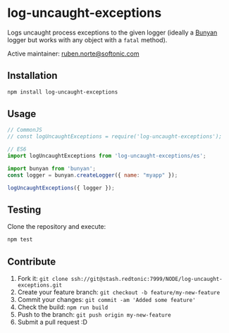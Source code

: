 # log-uncaught-exceptions

Logs uncaught process exceptions to the given logger (ideally a [Bunyan](https://github.com/trentm/node-bunyan) logger but works with any object with a `fatal` method).

Active maintainer: [ruben.norte@softonic.com](mailto:ruben.norte@softonic.com?subject=log-uncaught-exceptions)

## Installation

```bash
npm install log-uncaught-exceptions
```

## Usage

```js
// CommonJS
// const logUncaughtExceptions = require('log-uncaught-exceptions');

// ES6
import logUncaughtExceptions from 'log-uncaught-exceptions/es';

import bunyan from 'bunyan';
const logger = bunyan.createLogger({ name: "myapp" });

logUncaughtExceptions({ logger });
```

## Testing

Clone the repository and execute:

```bash
npm test
```

## Contribute

1. Fork it: `git clone ssh://git@stash.redtonic:7999/NODE/log-uncaught-exceptions.git`
2. Create your feature branch: `git checkout -b feature/my-new-feature`
3. Commit your changes: `git commit -am 'Added some feature'`
4. Check the build: `npm run build`
4. Push to the branch: `git push origin my-new-feature`
5. Submit a pull request :D
